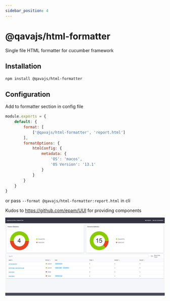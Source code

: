 ```yaml
---
sidebar_position: 4
---
```


# @qavajs/html-formatter

Single file HTML formatter for cucumber framework

## Installation
`npm install @qavajs/html-formatter`
   
## Configuration
Add to formatter section in config file

```javascript
module.exports = {
    default: {
        format: [
            ['@qavajs/html-formatter', 'report.html']
        ],
        formatOptions: {
            htmlConfig: {
                metadata: {
                    'OS': 'macos',
                    'OS Version': '13.1'
                }
            }
        }
    }
}
```

or pass `--format @qavajs/html-formatter:report.html` in cli

Kudos to https://github.com/epam/UUI for providing components

![](https://raw.githubusercontent.com/qavajs/html-formatter/main/assets/qavajs_html_reporter.png)

